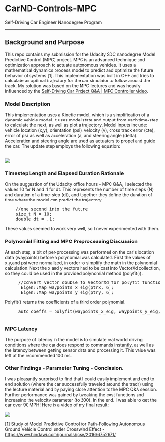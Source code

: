 # CarND-Controls-MPC
Self-Driving Car Engineer Nanodegree Program

---

## Background and Purpose
This repo contains my submission for the Udacity SDC nanodegree Model Predictive Control (MPC) project. MPC is an advanced technique and optimization approach to actuate autonomous vehicles. It uses a mathematical dynamics process model to predict and optimize the future behavior of systems [1]. This implementation was built in C++ and tries to calculate an optimal trajectory for the car simulator to follow around the track. My solution was based on the MPC lectures and was heavily influenced by the <a href='https://www.youtube.com/watch?v=bOQuhpz3YfU&feature=youtu.be'> Self-Driving Car Project Q&A | MPC Controller video</a>.


### Model Description 
This implementation uses a Kinetic model, which is a simplification of a dynamic vehicle model. It uses model state and output from each time-step to calculate the next, as well as plot a trajectory. Model inputs include: vehicle location (x,y), orientation (psi), velocity (v), cross track error (cte), error of psi, as well as acceleration (a) and steering angle (delta). Acceleration and steering angle are used as actuators to propel and guide the car. The update step employs the following equation:

<br>
<img src="https://github.com/joshpierro/self-driving-car-term2/blob/master/p5/images/update.png"/>
<br>

### Timestep Length and Elapsed Duration Rationale
On the suggestion of the Udacity office hours - MPC Q&A, I selected the values 10 for N and .1 for dt. This represents the number of time steps (N) and duration of a time-step (dt), and together they define the duration of time where the model can predict the trajectory. 

<pre>
    //one second into the future
    size_t N = 10;
    double dt = .1;
</pre>

These values seemed to work very well, so I never experimented with them. 

### Polynomial Fitting and MPC Preprocessing Discussion 
At each step, a bit of per-processing was performed on the car's location data (waypoints) before a polynomial was calculated. First the values of x,y,and psi were normalized, in order to simplify the math in the polynomial calculation. Next the x and y vectors had to be cast into VectorXd collection, so they could be used in the provided polynomial method (polyfit()). 

<pre>
     //convert vector double to VectorXd for polyfit function
      Eigen::Map<Eigen::VectorXd> waypoints_x_eig(ptrx, 6);
      Eigen::Map<Eigen::VectorXd> waypoints_y_eig(ptry, 6);
</pre>
 
 Polyfit() returns the coefficients of a third order polynomial. 
 
 <pre>
     auto coeffs = polyfit(waypoints_x_eig, waypoints_y_eig, 3);
 </pre> 
 
 
### MPC Latency
The purpose of latency in the model is to simulate real world driving conditions where the car does respond to commands instantly, as well as the latency between getting sensor data and processing it. This value was left at the recommended 100 ms. 

### Other Findings - Parameter Tuning - Conclusion.  
I was pleasantly surprised to find that I could easily implement and end to end solution (where the car successfully traveled around the track) using the lecture material and by paying close attention to the MPC Q&A session. Further performance was gained by tweaking the cost functions and increasing the velocity parameter (to 200). In the end, I was able to get the car over 90 MPH! Here is a video of my final result:

<a href="https://youtu.be/6SooeFUN2fM" target="_blank">
<img src="https://github.com/joshpierro/self-driving-car-term2/blob/master/p5/images/96mph.png"/>
</a>
<br>

[1] Study of Model Predictive Control for Path-Following Autonomous Ground Vehicle Control under Crosswind Effect - https://www.hindawi.com/journals/jcse/2016/6752671/
